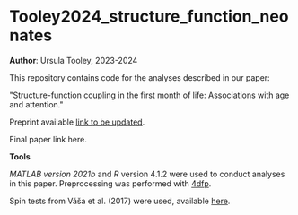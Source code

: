 # Tooley2024_structure_function_neonates

**Author**: Ursula Tooley, 2023-2024

This repository contains code for the analyses described in our paper:

"Structure-function coupling in the first month of life: Associations with age and attention."

Preprint available [link to be updated](https://).

Final paper link here.

**Tools**

*MATLAB version 2021b* and *R* version 4.1.2 were used to conduct analyses in this paper. Preprocessing was performed with [4dfp](https://4dfp.readthedocs.io/en/latest/).

Spin tests from Váša et al. (2017) were used, available [here](https://github.com/frantisekvasa/rotate_parcellation).
